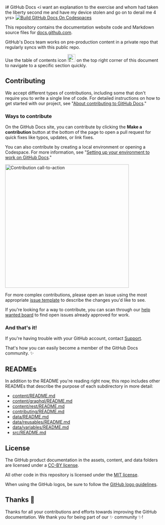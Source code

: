 i# GitHub Docs <i want an explanation to the exercise and whom had taken the liberty second me and have my device stolen and go on to derail me 4 yrs>
[![Build GitHub Docs On Codespaces](https://github.com/codespaces/badge.svg)](https://github.com/codespaces/new/?repo=github)

This repository contains the documentation website code and Markdown source files for [docs.github.com](https://docs.github.com).

GitHub's Docs team works on pre-production content in a private repo that regularly syncs with this public repo.

Use the table of contents icon <img alt="Table of contents icon" src="./contributing/images/table-of-contents.png" width="25" height="25" /> on the top right corner of this document to navigate to a specific section quickly.

## Contributing

We accept different types of contributions, including some that don't require you to write a single line of code. For detailed instructions on how to get started with our project, see "[About contributing to GitHub Docs](https://docs.github.com/en/contributing/collaborating-on-github-docs/about-contributing-to-github-docs)."

### Ways to contribute

On the GitHub Docs site, you can contribute by clicking the **Make a contribution** button at the bottom of the page to open a pull request for quick fixes like typos, updates, or link fixes.

You can also contribute by creating a local environment or opening a Codespace. For more information, see "[Setting up your environment to work on GitHub Docs](https://docs.github.com/en/contributing/setting-up-your-environment-to-work-on-github-docs)."

<img alt="Contribution call-to-action" src="./contributing/images/contribution_cta.png" width="400">

For more complex contributions, please open an issue using the most appropriate [issue template](https://github.com/github/docs/issues/new/choose) to describe the changes you'd like to see.

If you're looking for a way to contribute, you can scan through our [help wanted board](https://github.com/github/docs/issues?q=is%3Aopen+is%3Aissue+label%3A%22help+wanted%22) to find open issues already approved for work.

### And that's it!

If you're having trouble with your GitHub account, contact [Support](https://support.github.com).

That's how you can easily become a member of the GitHub Docs community. :sparkles:

## READMEs

In addition to the README you're reading right now, this repo includes other READMEs that describe the purpose of each subdirectory in more detail:

- [content/README.md](content/README.md)
- [content/graphql/README.md](content/graphql/README.md)
- [content/rest/README.md](content/rest/README.md)
- [contributing/README.md](contributing/README.md)
- [data/README.md](data/README.md)
- [data/reusables/README.md](data/reusables/README.md)
- [data/variables/README.md](data/variables/README.md)
- [src/README.md](src/README.md)

## License

The GitHub product documentation in the assets, content, and data folders are licensed under a [CC-BY license](LICENSE).

All other code in this repository is licensed under the [MIT license](LICENSE-CODE).

When using the GitHub logos, be sure to follow the [GitHub logo guidelines](https://github.com/logos).

## Thanks :purple_heart:

Thanks for all your contributions and efforts towards improving the GitHub documentation. We thank you for being part of our :sparkles: community :sparkles:!
